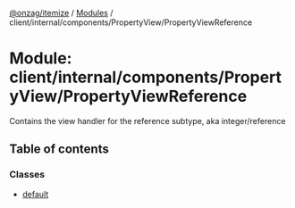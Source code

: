 [@onzag/itemize](../README.md) / [Modules](../modules.md) / client/internal/components/PropertyView/PropertyViewReference

# Module: client/internal/components/PropertyView/PropertyViewReference

Contains the view handler for the reference
subtype, aka integer/reference

## Table of contents

### Classes

- [default](../classes/client_internal_components_PropertyView_PropertyViewReference.default.md)
